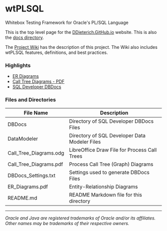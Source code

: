 # wtPLSQL
Whitebox Testing Framework for Oracle's PL/SQL Language

This is the top level page for the [DDieterich.GitHub.io](https://ddieterich.github.io/wtPLSQL) website. This is also the [docs directory](https://github.com/DDieterich/wtPLSQL/tree/master/docs).

The [Project Wiki](https://github.com/DDieterich/wtPLSQL/wiki) has the description of this project.  The Wiki also includes wtPLSQL features, definitions, and best practices.

### Highlights

* [ER Diagrams](ER_Diagrams.pdf)
* [Call Tree Diagrams - PDF](Call_Tree_Diagrams.pdf)
* [SQL Developer DBDocs](DBDocs/index.html)


### Files and Directories

File Name              | Description
---------------------  |------------
DBDocs                 | Directory of SQL Developer DBDocs Files
DataModeler            | Directory of SQL Developer Data Modeler Files
Call_Tree_Diagrams.odg | LibreOffice Draw File for Process Call Trees
Call_Tree_Diagrams.pdf | Process Call Tree (Graph) Diagrams
DBDocs_Settings.txt    | Settings used to generate DBDocs Files
ER_Diagrams.pdf        | Entity-Relationship Diagrams
README.md              | README Markdown file for this directory

---

_Oracle and Java are registered trademarks of Oracle and/or its affiliates. Other names may be trademarks of their respective owners._
